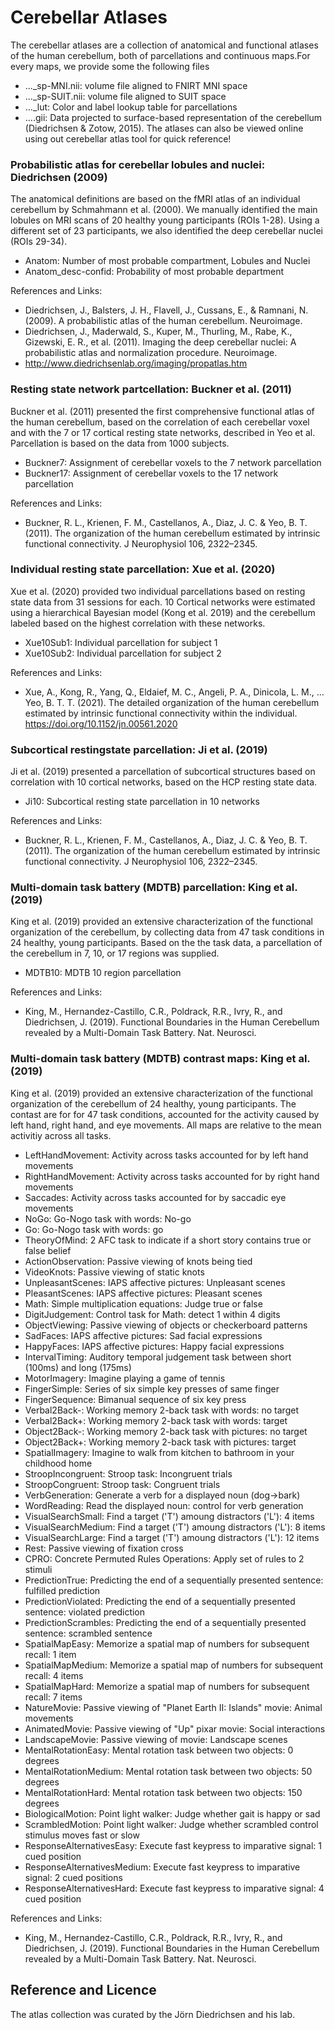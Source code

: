 # Cerebellar Atlases
The cerebellar atlases are a collection of anatomical and functional atlases of the human cerebellum, both of parcellations and continuous maps.For every maps, we provide some the following files
* ..._sp-MNI.nii: volume file aligned to FNIRT MNI space
* ..._sp-SUIT.nii: volume file aligned to SUIT space
* ..._lut: Color and label lookup table for parcellations
* ....gii: Data projected to surface-based representation of the cerebellum (Diedrichsen & Zotow, 2015).
The atlases can also be viewed online using out cerebellar atlas tool for quick reference!

### Probabilistic atlas for cerebellar lobules and nuclei: Diedrichsen (2009)
The anatomical definitions are based on the fMRI atlas of an individual cerebellum by Schmahmann et al. (2000). We manually identified the main lobules on MRI scans of 20 healthy young participants (ROIs 1-28). Using a different set of 23 participants, we also identified the deep cerebellar nuclei (ROIs 29-34).
* Anatom:    Number of most probable compartment, Lobules and Nuclei
* Anatom_desc-confid:    Probability of most probable department

References and Links:
* Diedrichsen, J., Balsters, J. H., Flavell, J., Cussans, E., & Ramnani, N. (2009). A probabilistic atlas of the human cerebellum. Neuroimage.
* Diedrichsen, J., Maderwald, S., Kuper, M., Thurling, M., Rabe, K., Gizewski, E. R., et al. (2011). Imaging the deep cerebellar nuclei: A probabilistic atlas and normalization procedure. Neuroimage.
* http://www.diedrichsenlab.org/imaging/propatlas.htm


### Resting state network partcellation: Buckner et al. (2011)
Buckner et al. (2011) presented the first comprehensive functional atlas of the human cerebellum, based on the correlation of each cerebellar voxel and with the 7 or 17 cortical resting state networks, described in Yeo et al. Parcellation is based on the data from 1000 subjects. 
* Buckner7:    Assignment of cerebellar voxels to the 7 network parcellation
* Buckner17:    Assignment of cerebellar voxels to the 17 network parcellation

References and Links:
* Buckner, R. L., Krienen, F. M., Castellanos, A., Diaz, J. C. & Yeo, B. T. (2011). The organization of the human cerebellum estimated by intrinsic functional connectivity. J Neurophysiol 106, 2322–2345.


### Individual resting state parcellation: Xue et al. (2020)
Xue et al. (2020) provided two individual parcellations based on resting state data from 31 sessions for each. 10 Cortical networks were estimated using a hierarchical Bayesian model (Kong et al. 2019) and the cerebellum labeled based on the highest correlation with these networks.
* Xue10Sub1:    Individual parcellation for subject 1
* Xue10Sub2:    Individual parcellation for subject 2

References and Links:
* Xue, A., Kong, R., Yang, Q., Eldaief, M. C., Angeli, P. A., Dinicola, L. M., … Yeo, B. T. T. (2021). The detailed organization of the human cerebellum estimated by intrinsic functional connectivity within the individual. https://doi.org/10.1152/jn.00561.2020


### Subcortical restingstate parcellation: Ji et al. (2019)
Ji et al. (2019) presented a parcellation of subcortical structures based on correlation with 10 cortical networks, based on the HCP resting state data.
* Ji10:    Subcortical resting state parcellation in 10 networks

References and Links:
* Buckner, R. L., Krienen, F. M., Castellanos, A., Diaz, J. C. & Yeo, B. T. (2011). The organization of the human cerebellum estimated by intrinsic functional connectivity. J Neurophysiol 106, 2322–2345.


### Multi-domain task battery (MDTB) parcellation: King et al. (2019)
King et al. (2019) provided an extensive characterization of the functional organization of the cerebellum, by collecting data from 47 task conditions in 24 healthy, young participants. Based on the the task data, a parcellation of the cerebellum in 7, 10, or 17 regions was supplied.
* MDTB10:    MDTB 10 region parcellation

References and Links:
* King, M., Hernandez-Castillo, C.R., Poldrack, R.R., Ivry, R., and Diedrichsen, J. (2019). Functional Boundaries in the Human Cerebellum revealed by a Multi-Domain Task Battery. Nat. Neurosci.


### Multi-domain task battery (MDTB) contrast maps: King et al. (2019)
King et al. (2019) provided an extensive characterization of the functional organization of the cerebellum of 24 healthy, young participants. The contast are for for 47 task conditions, accounted for the activity caused by left hand, right hand, and eye movements. All maps are relative to the mean activitiy across all tasks.
* LeftHandMovement:    Activity across tasks accounted for by left hand movements
* RightHandMovement:    Activity across tasks accounted for by right hand movements
* Saccades:    Activity across tasks accounted for by saccadic eye movements
* NoGo:    Go-Nogo task with words: No-go
* Go:    Go-Nogo task with words: go
* TheoryOfMind:    2 AFC task to indicate if a short story contains true or false belief
* ActionObservation:    Passive viewing of knots being tied
* VideoKnots:    Passive viewing of static knots
* UnpleasantScenes:    IAPS affective pictures: Unpleasant scenes
* PleasantScenes:    IAPS affective pictures: Pleasant scenes
* Math:    Simple multiplication equations: Judge true or false
* DigitJudgement:    Control task for Math: detect 1 within 4 digits
* ObjectViewing:    Passive viewing of objects or checkerboard patterns
* SadFaces:    IAPS affective pictures: Sad facial expressions
* HappyFaces:    IAPS affective pictures: Happy facial expressions
* IntervalTiming:    Auditory temporal judgement task between short (100ms) and long (175ms) 
* MotorImagery:    Imagine playing a game of tennis
* FingerSimple:    Series of six simple key presses of same finger
* FingerSequence:    Bimanual sequence of six key press
* Verbal2Back-:    Working memory 2-back task with words: no target 
* Verbal2Back+:    Working memory 2-back task with words: target 
* Object2Back-:    Working memory 2-back task with pictures: no target 
* Object2Back+:    Working memory 2-back task with pictures: target 
* SpatialImagery:    Imagine to walk from kitchen to bathroom in your childhood home
* StroopIncongruent:    Stroop task: Incongruent trials
* StroopCongruent:    Stroop task: Congruent trials
* VerbGeneration:    Generate a verb for a displayed noun (dog->bark)
* WordReading:    Read the displayed noun: control for verb generation
* VisualSearchSmall:    Find a target ('T') amoung distractors ('L'): 4 items
* VisualSearchMedium:    Find a target ('T') amoung distractors ('L'): 8 items
* VisualSearchLarge:    Find a target ('T') amoung distractors ('L'): 12 items
* Rest:    Passive viewing of fixation cross 
* CPRO:    Concrete Permuted Rules Operations: Apply set of rules to 2 stimuli
* PredictionTrue:    Predicting the end of a sequentially presented sentence: fulfilled prediction
* PredictionViolated:    Predicting the end of a sequentially presented sentence: violated prediction
* PredictionScrambles:    Predicting the end of a sequentially presented sentence: scrambled sentence
* SpatialMapEasy:    Memorize a spatial map of numbers for subsequent recall: 1 item
* SpatialMapMedium:    Memorize a spatial map of numbers for subsequent recall: 4 items
* SpatialMapHard:    Memorize a spatial map of numbers for subsequent recall: 7 items
* NatureMovie:    Passive viewing of "Planet Earth II: Islands" movie: Animal movements
* AnimatedMovie:    Passive viewing of "Up" pixar movie: Social interactions
* LandscapeMovie:    Passive viewing of movie: Landscape scenes
* MentalRotationEasy:    Mental rotation task between two objects: 0 degrees
* MentalRotationMedium:    Mental rotation task between two objects: 50 degrees
* MentalRotationHard:    Mental rotation task between two objects: 150 degrees
* BiologicalMotion:    Point light walker: Judge whether gait is happy or sad
* ScrambledMotion:    Point light walker: Judge whether scrambled control stimulus moves fast or slow
* ResponseAlternativesEasy:    Execute fast keypress to imparative signal: 1 cued position
* ResponseAlternativesMedium:    Execute fast keypress to imparative signal: 2 cued positions
* ResponseAlternativesHard:    Execute fast keypress to imparative signal: 4 cued position

References and Links:
* King, M., Hernandez-Castillo, C.R., Poldrack, R.R., Ivry, R., and Diedrichsen, J. (2019). Functional Boundaries in the Human Cerebellum revealed by a Multi-Domain Task Battery. Nat. Neurosci.


## Reference and Licence
The atlas collection was curated by the Jörn Diedrichsen and his lab. 